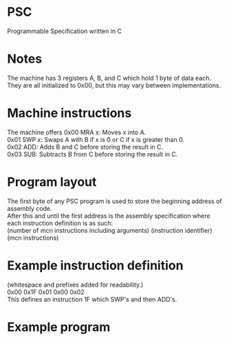 # PSC
Programmable Specification written in C
# Notes
The machine has 3 registers A, B, and C which hold 1 byte of data each.  
They are all initialized to 0x00, but this may vary between implementations.  

# Machine instructions
The machine offers 
0x00 MRA x: Moves x into A.  
0x01 SWP x: Swaps A with B if x is 0 or C if x is greater than 0.  
0x02 ADD: Adds B and C before storing the result in C.  
0x03 SUB: Subtracts B from C before storing the result in C.  

# Program layout
The first byte of any PSC program is used to store the beginning address of assembly code.  
After this and until the first address is the assembly specification where each instruction definition is as such:  
(number of mcn instructions including arguments) (instruction identifier) (mcn instructions)  

# Example instruction definition
(whitespace and prefixes added for readability.)   
0x00 0x1F 0x01 0x00 0x02  
This defines an instruction 1F which SWP's and then ADD's.  

# Example program
